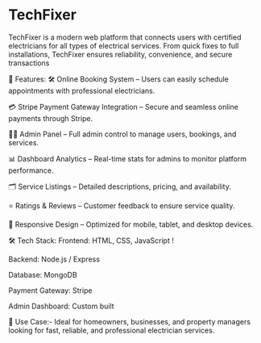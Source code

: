 # TechFixer
TechFixer is a modern web platform that connects users with certified electricians for all types of electrical services. From quick fixes to full installations, TechFixer ensures reliability, convenience, and secure transactions

🚀 Features:
🛠 Online Booking System – Users can easily schedule appointments with professional electricians.

💳 Stripe Payment Gateway Integration – Secure and seamless online payments through Stripe.

🧑‍💼 Admin Panel – Full admin control to manage users, bookings, and services.

📊 Dashboard Analytics – Real-time stats for admins to monitor platform performance.

🗂 Service Listings – Detailed descriptions, pricing, and availability.

⭐ Ratings & Reviews – Customer feedback to ensure service quality.

📱 Responsive Design – Optimized for mobile, tablet, and desktop devices.

🛠 Tech Stack:
Frontend: HTML, CSS, JavaScript !

Backend: Node.js / Express

Database: MongoDB 

Payment Gateway: Stripe

Admin Dashboard: Custom built 

📌 Use Case:-
Ideal for homeowners, businesses, and property managers looking for fast, reliable, and professional electrician services.
